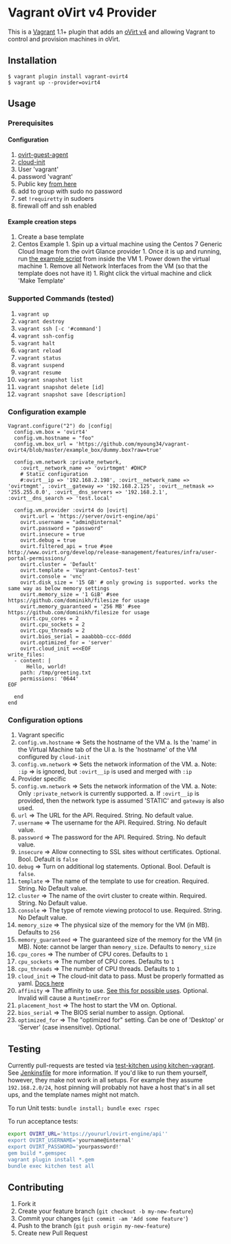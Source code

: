 # Vagrant oVirt v4 Provider

This is a [Vagrant](http://www.vagrantup.com) 1.1+ plugin that adds an
[oVirt v4](http://ovirt.org) and
allowing Vagrant to control and provision machines in oVirt.

## Installation

```
$ vagrant plugin install vagrant-ovirt4
$ vagrant up --provider=ovirt4
```

## Usage

### Prerequisites

#### Configuration

1. [ovirt-guest-agent](https://github.com/oVirt/ovirt-guest-agent)
1. [cloud-init](https://cloudinit.readthedocs.io/en/latest/)
1. User 'vagrant'
  1. password 'vagrant'
  1. Public key [from here](https://raw.githubusercontent.com/mitchellh/vagrant/master/keys/vagrant.pub)
  1. add to group with sudo no password
1. set `!requiretty` in sudoers
1. firewall off and ssh enabled

#### Example creation steps

1. Create a base template
  1. Centos Example
    1. Spin up a virtual machine using the Centos 7 Generic Cloud Image from the ovirt Glance provider
    1. Once it is up and running, run [the example script](tools/prepare_redhat_for_box.sh) from inside the VM
    1. Power down the virtual machine
    1. Remove all Network Interfaces from the VM (so that the template does not have it)
    1. Right click the virtual machine and click 'Make Template'

### Supported Commands (tested)

1. `vagrant up`
1. `vagrant destroy`
1. `vagrant ssh [-c '#command']`
1. `vagrant ssh-config`
1. `vagrant halt`
1. `vagrant reload`
1. `vagrant status`
1. `vagrant suspend`
1. `vagrant resume`
1. `vagrant snapshot list`
1. `vagrant snapshot delete [id]`
1. `vagrant snapshot save [description]`

### Configuration example

```
Vagrant.configure("2") do |config|
  config.vm.box = 'ovirt4'
  config.vm.hostname = "foo" 
  config.vm.box_url = 'https://github.com/myoung34/vagrant-ovirt4/blob/master/example_box/dummy.box?raw=true'

  config.vm.network :private_network,
    :ovirt__network_name => 'ovirtmgmt' #DHCP
    # Static configuration
    #:ovirt__ip => '192.168.2.198', :ovirt__network_name => 'ovirtmgmt', :ovirt__gateway => '192.168.2.125', :ovirt__netmask => '255.255.0.0', :ovirt__dns_servers => '192.168.2.1', :ovirt__dns_search => 'test.local'

  config.vm.provider :ovirt4 do |ovirt|
    ovirt.url = 'https://server/ovirt-engine/api'
    ovirt.username = "admin@internal"
    ovirt.password = "password"
    ovirt.insecure = true
    ovirt.debug = true
    ovirt.filtered_api = true #see http://www.ovirt.org/develop/release-management/features/infra/user-portal-permissions/
    ovirt.cluster = 'Default'
    ovirt.template = 'Vagrant-Centos7-test'
    ovirt.console = 'vnc'
    ovirt.disk_size = '15 GB' # only growing is supported. works the same way as below memory settings
    ovirt.memory_size = '1 GiB' #see https://github.com/dominikh/filesize for usage
    ovirt.memory_guaranteed = '256 MB' #see https://github.com/dominikh/filesize for usage
    ovirt.cpu_cores = 2
    ovirt.cpu_sockets = 2
    ovirt.cpu_threads = 2
    ovirt.bios_serial = aaabbbb-ccc-dddd
    ovirt.optimized_for = 'server'
    ovirt.cloud_init =<<EOF
write_files:
  - content: |
      Hello, world!
    path: /tmp/greeting.txt
    permissions: '0644'
EOF

  end
end
```

### Configuration options

1. Vagrant specific
  1. `config.vm.hostname` => Sets the hostname of the VM
    a. Is the 'name' in the Virtual Machine tab of the UI
    a. Is the 'hostname' of the VM configured by `cloud-init`
  1. `config.vm.network` => Sets the network information of the VM.
    a. Note: `:ip` => is ignored, but `:ovirt__ip` is used and merged with `:ip`
1. Provider specific
  1. `config.vm.network` => Sets the network information of the VM.
    a. Note: Only `:private_network` is currently supported.
    a. If `:ovirt__ip` is provided, then the network type is assumed 'STATIC' and `gateway` is also used.
  1. `url` =>  The URL for the API. Required. String. No default value.
  1. `username` => The username for the API. Required. String. No default value.
  1. `password` => The password for the API. Required. String. No default value.
  1. `insecure` => Allow connecting to SSL sites without certificates. Optional. Bool. Default is `false`
  1. `debug` => Turn on additional log statements. Optional. Bool. Default is `false`.
  1. `template` => The name of the template to use for creation. Required. String. No Default value.
  1. `cluster` => The name of the ovirt cluster to create within. Required. String. No Default value.
  1. `console` => The type of remote viewing protocol to use. Required. String. No Default value.
  1. `memory_size` => The physical size of the memory for the VM (in MB). Defaults to `256`
  1. `memory_guaranteed` => The guaranteed size of the memory for the VM (in MB). Note: cannot be larger than `memory_size`. Defaults to `memory_size`
  1. `cpu_cores` => The number of CPU cores. Defaults to `1`
  1. `cpu_sockets` => The number of CPU cores. Defaults to `1`
  1. `cpu_threads` => The number of CPU threads. Defaults to `1`
  1. `cloud_init` => The cloud-init data to pass. Must be properly formatted as yaml. [Docs here](http://cloudinit.readthedocs.io/en/latest/topics/examples.html)
  1. `affinity` =>  The affinity to use. [See this for possible uses](http://www.rubydoc.info/gems/ovirt-engine-sdk/OvirtSDK4/VmAffinity). Optional. Invalid will cause a `RuntimeError`
  1. `placement_host` => The host to start the VM on. Optional.
  1. `bios_serial` => The BIOS serial number to assign. Optional.
  1. `optimized_for` => The "optimized for" setting. Can be one of 'Desktop' or 'Server' (case insensitive). Optional.


## Testing

Currently pull-requests are tested via [test-kitchen using kitchen-vagrant](https://github.com/test-kitchen/kitchen-vagrant).
See [Jenkinsfile](Jenkinsfile) for more information. 
If you'd like to run them yourself, however, they make not work in all setups. For example they assume `192.168.2.0/24`, host pinning will probably not have a host that's in all set ups, and the template names might not match.

To run Unit tests: `bundle install; bundle exec rspec`

To run acceptance tests:

```bash
export OVIRT_URL='https://yoururl/ovirt-engine/api''
export OVIRT_USERNAME='yourname@internal'
export OVIRT_PASSWORD='yourpassword!'
gem build *.gemspec
vagrant plugin install *.gem
bundle exec kitchen test all
```

## Contributing

1. Fork it
2. Create your feature branch (`git checkout -b my-new-feature`)
3. Commit your changes (`git commit -am 'Add some feature'`)
4. Push to the branch (`git push origin my-new-feature`)
5. Create new Pull Request
